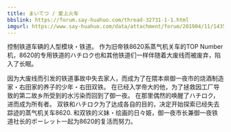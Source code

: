 ```yaml
---
title: まいてつ / 爱上火车
bbslink: https://forum.say-huahuo.com/thread-32731-1-1.html
imgurl: https://www.say-huahuo.com/data/attachment/forum/201904/11/143500gu51aws0x11h5h5e.jpg
---
```


控制铁道车辆的人型模块・铁道。
作为旧帝铁8620系蒸气机关车的TOP Number机，8620的专用铁道的ハチロク也和其他铁道们一样伴随着大废线而被废弃，陷入了长眠。

因为大废线而引发的铁道事故中失去家人，而成为了在隈本県御一夜市的烧酒制造家・右田家的养子的少年・右田双铁。
在已经入学帝大的他，为了拯救因工厂导致的第二故乡所受到的水污染而回到了御一夜。
在那里偶然的唤醒了ハチロク，进而成为所有者。
双铁和ハチロク为了达成各自的目的，决定开始探索已经失去踪迹的蒸气机关车8620.
和双铁的义妹・绘画的日々姫，御一夜市长兼御一夜铁道社长的ポーレット一起为8620的复活而努力。<!--more-->
